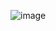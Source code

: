 ![image](https://github.com/heesang-chae/koggestoneadder/assets/127192016/28a81661-26db-480b-b4d8-cec74547114d)
